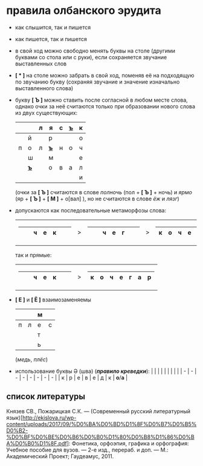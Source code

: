# правила олбанского эрудита

- как слышится, так и пишется
- как пишется, так и пишется
- в свой ход можно свободно менять буквы на столе (другими буквами со стола или с руки), если сохраняется звучание выставленных слов
- **[ * ]** на столе можно забрать в свой ход, поменяв её на подходящую по звучанию букву (сохраняя звучание и значение изначально выставленного слова)
- букву **[ Ъ ]** можно ставить после согласной в любом месте слова, однако очки за неё считаются только при образовании нового слова из двух существующих:

  |       |                  | л   | я                | с   | <ins>**ъ**</ins> | к   |
  | ----- | ---------------- | --- | ---------------- | --- | ---------------- | --- |
  |       | й                |     | р                |     |                  | о   |
  | п     | о                | л   | <ins>**ъ**</ins> | н   | о                | ч   |
  |       | ш                |     | м                |     |                  | е   |
  |       | <ins>**ъ**</ins> |     | о                | в   | а                | л   |
  | <br/> |                  |     |                  |     |                  | и   |

  (очки за **[ Ъ ]** считаются в слове _полночь_ (пол + **[ Ъ ]** + ночь) и _ярмо_ (яр + **[ Ъ ]** + **[ М ]** + о[вал] ), но не считаются в слове _ёж_ и _лязг_)

- допускаются как последовательные метаморфозы слова:
  <table>
  <tr>
  <td>
    
  |  |  | ч | е | к |  |  |
  | - | - | - | - | - | - | - |
  </td>
  <td> ></td>
  <td>
    
  |  |  | ч | е | г |  |  |
  | - | - | - | - | - | - | - |
  </td>
  <td> ></td>
  <td>

  | к   | о   | ч   | е   | г   | а   | р   |
  | --- | --- | --- | --- | --- | --- | --- |

  </td>
  </tr>
  </table>

  так и прямые:

  <table>
  <tr>
  <td>
    
  |  |  | ч | е | к |  |  |
  | - | - | - | - | - | - | - |
  </td>
  <td> ></td>
  <td>

  | к   | о   | ч   | е   | г   | а   | р   |
  | --- | --- | --- | --- | --- | --- | --- |

  </td>
  </tr>
  </table>

- **[ Е ]** и **[ Ё ]** взаимозаменяемы

  |     |     | м   |     |
  | --- | --- | --- | --- |
  | п   | л   | е   | с   |
  |     |     | т   |     |
  |     |     | ь   |     |

  (_медь_, _плёс_)

- использование буквы Ə (шва) (_**правило креведки**_):
  | | | | | | | | |
  | - | - | - | - | - | - | - | - |
  | к | р | е | в | е | д | к | **о**/**а** |

## список литературы
Князев СВ., Пожарицкая С.К. — (Современный русский литературный язык)[http://ekislova.ru/wp-content/uploads/2017/09/%D0%BA%D0%BD%D1%8F%D0%B7%D0%B5%D0%B2-%D0%BF%D0%BE%D0%B6%D0%B0%D1%80%D0%B8%D1%86%D0%BA%D0%B0%D1%8F.pdf]: Фонетика, орфоэпия, графика и орфография: Учебное пособие для вузов. — 2-е изд., перераб. и доп. — М.: Академический Проект; Гаудеамус, 2011.

<!-- table template (keep one line empty above the table)

  |  |  |  |  |  |  |  |
  | - | - | - | - | - | - | - |
  |  |  |  |  |  |  |  |
  |  |  |  |  |  |  |  |
  |  |  |  |  |  |  |  |
  |  |  |  |  |  |  |  |
  |  |  |  |  |  |  |  |
  |  |  |  |  |  |  |  |
-->
